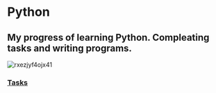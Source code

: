 # Python

## My progress of learning Python. Compleating tasks and writing programs.

![rxezjyf4ojx41](https://user-images.githubusercontent.com/101666279/231871782-59ce13f9-f444-49a4-a237-ca01e4417e3e.png)


### [Tasks](https://github.com/ZabiyakaDaniil/Python/tree/main/Tasks)
